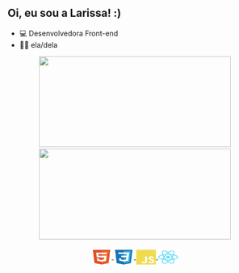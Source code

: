 ## Oi, eu sou a Larissa! :)

- 💻 Desenvolvedora Front-end
- 👩🏻 ela/dela

<div align="center">
  <a href="https://github.com/larissasiq">
  <img height="180em" width="380em" src="https://github-readme-stats.vercel.app/api?username=larissasiq&show_icons=true&theme=midnight-purple&include_all_commits=true&count_private=true"/>
  <img height="180em" width="380em" src="https://github-readme-stats.vercel.app/api/top-langs/?username=larissasiq&layout=compact&langs_count=7&theme=midnight-purple"/>
</div>
 <div align="center"><br>
  <img align="center" alt="HTML" height="30" width="40" src="https://raw.githubusercontent.com/devicons/devicon/master/icons/html5/html5-original.svg">
  <img align="center" alt="CSS" height="30" width="40" src="https://raw.githubusercontent.com/devicons/devicon/master/icons/css3/css3-original.svg">
  <img align="center" alt="JS" height="30" width="40" src="https://raw.githubusercontent.com/devicons/devicon/master/icons/javascript/javascript-plain.svg">
  <img align="center" alt="REACT" height="30" width="40" src="https://raw.githubusercontent.com/devicons/devicon/master/icons/react/react-original.svg">
</div><br>
